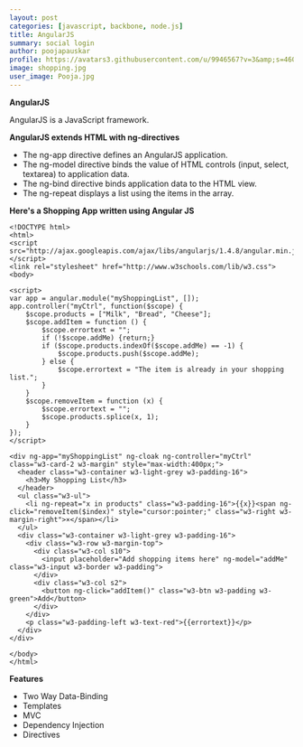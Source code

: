 ```yaml
---
layout: post
categories: [javascript, backbone, node.js]
title: AngularJS
summary: social login
author: poojapauskar
profile: https://avatars3.githubusercontent.com/u/9946567?v=3&amp;s=460
image: shopping.jpg
user_image: Pooja.jpg
---
```


**AngularJS**

AngularJS is a JavaScript framework.

**AngularJS extends HTML with ng-directives**

- The ng-app directive defines an AngularJS application.
- The ng-model directive binds the value of HTML controls (input, select, textarea) to application data.
- The ng-bind directive binds application data to the HTML view.
- The ng-repeat displays a list using the items in the array.

**Here's a Shopping App written using Angular JS**

```
<!DOCTYPE html>
<html>
<script src="http://ajax.googleapis.com/ajax/libs/angularjs/1.4.8/angular.min.js"></script>
<link rel="stylesheet" href="http://www.w3schools.com/lib/w3.css">
<body>

<script>
var app = angular.module("myShoppingList", []);
app.controller("myCtrl", function($scope) {
    $scope.products = ["Milk", "Bread", "Cheese"];
    $scope.addItem = function () {
        $scope.errortext = "";
        if (!$scope.addMe) {return;}
        if ($scope.products.indexOf($scope.addMe) == -1) {
            $scope.products.push($scope.addMe);
        } else {
            $scope.errortext = "The item is already in your shopping list.";
        }
    }
    $scope.removeItem = function (x) {
        $scope.errortext = "";
        $scope.products.splice(x, 1);
    }
});
</script>

<div ng-app="myShoppingList" ng-cloak ng-controller="myCtrl" class="w3-card-2 w3-margin" style="max-width:400px;">
  <header class="w3-container w3-light-grey w3-padding-16">
    <h3>My Shopping List</h3>
  </header>
  <ul class="w3-ul">
    <li ng-repeat="x in products" class="w3-padding-16">{{x}}<span ng-click="removeItem($index)" style="cursor:pointer;" class="w3-right w3-margin-right">×</span></li>
  </ul>
  <div class="w3-container w3-light-grey w3-padding-16">
    <div class="w3-row w3-margin-top">
      <div class="w3-col s10">
        <input placeholder="Add shopping items here" ng-model="addMe" class="w3-input w3-border w3-padding">
      </div>
      <div class="w3-col s2">
        <button ng-click="addItem()" class="w3-btn w3-padding w3-green">Add</button>
      </div>
    </div>
    <p class="w3-padding-left w3-text-red">{{errortext}}</p>
  </div>
</div>

</body>
</html>
```

**Features**

- Two Way Data-Binding
- Templates
- MVC
- Dependency Injection
- Directives



